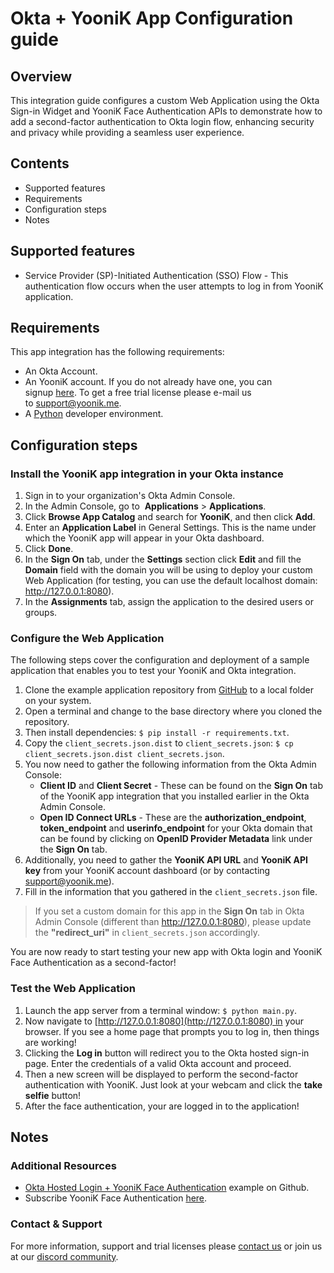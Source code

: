 # Okta + YooniK App Configuration guide

## Overview

This integration guide configures a custom Web Application using the Okta Sign-in Widget and YooniK Face Authentication APIs to demonstrate how to add a second-factor authentication to Okta login flow, enhancing security and privacy while providing a seamless user experience.

## Contents

* Supported features
* Requirements
* Configuration steps
* Notes

## Supported features

* Service Provider (SP)-Initiated Authentication (SSO) Flow - This authentication flow occurs when the user attempts to log in from YooniK application.

## Requirements

This app integration has the following requirements:

* An Okta Account.
* An YooniK account. If you do not already have one, you can signup [here](https://www.yoonik.me/register). To get a free trial license please e-mail us to [support@yoonik.me](mailto:support@yoonik.me).
* A [Python](https://www.python.org) developer environment.

## Configuration steps

### Install the YooniK app integration in your Okta instance

1. Sign in to your organization's Okta Admin Console.
2. In the Admin Console, go to  **Applications** > **Applications**.
3. Click **Browse App Catalog** and search for **YooniK**, and then click **Add**.
4. Enter an **Application Label** in General Settings. This is the name under which the YooniK app will appear in your Okta dashboard.
5. Click **Done**.
6. In the **Sign On** tab, under the **Settings** section click **Edit** and fill the **Domain** field with the domain you will be using to deploy your custom Web Application (for testing, you can use the default localhost domain: http://127.0.0.1:8080).
7. In the **Assignments** tab, assign the application to the desired users or groups.

### Configure the Web Application

The following steps cover the configuration and deployment of a sample application that enables you to test your YooniK and Okta integration.

1. Clone the example application repository from [GitHub](https://github.com/dev-yoonik/yoonik-okta-example-python) to a local folder on your system.
2. Open a terminal and change to the base directory where you cloned the repository.
3. Then install dependencies: `$ pip install -r requirements.txt`.
4. Copy the `client_secrets.json.dist` to `client_secrets.json`: `$ cp client_secrets.json.dist client_secrets.json`.
5. You now need to gather the following information from the Okta Admin Console:
   * **Client ID** and **Client Secret** - These can be found on the **Sign On** tab of the YooniK app integration that you installed earlier in the Okta Admin Console.
   * **Open ID Connect URLs** - These are the **authorization_endpoint**, **token_endpoint** and **userinfo_endpoint** for your Okta domain that can be found by clicking on **OpenID Provider Metadata** link under the **Sign On** tab.
6. Additionally, you need to gather the **YooniK API URL** and **YooniK API key** from your YooniK account dashboard (or by contacting [support@yoonik.me](mailto:support@yoonik.me)).
7. Fill in the information that you gathered in the `client_secrets.json` file.

> If you set a custom domain for this app in the **Sign On** tab in Okta Admin Console (different than http://127.0.0.1:8080), please update the **"redirect_uri"** in `client_secrets.json` accordingly.

You are now ready to start testing your new app with Okta login and YooniK Face Authentication as a second-factor!

### Test the Web Application

1. Launch the app server from a terminal window: `$ python main.py`.
2. Now navigate to [http://127.0.0.1:8080](http://127.0.0.1:8080) in your browser. If you see a home page that prompts you to log in, then things are working!
3. Clicking the **Log in** button will redirect you to the Okta hosted sign-in page. Enter the credentials of a valid Okta account and proceed.
4. Then a new screen will be displayed to perform the second-factor authentication with YooniK. Just look at your webcam and click the **take selfie** button!
5. After the face authentication, your are logged in to the application!

## Notes

### Additional Resources

* [Okta Hosted Login + YooniK Face Authentication](https://github.com/dev-yoonik/yoonik-okta-example-python) example on Github.
* Subscribe YooniK Face Authentication [here](https://www.yoonik.me/pricing).

### Contact & Support

For more information, support and trial licenses please [contact us](mailto:support@yoonik.me) or join us at our [discord community](https://discord.gg/SqHVQUFNtN).
